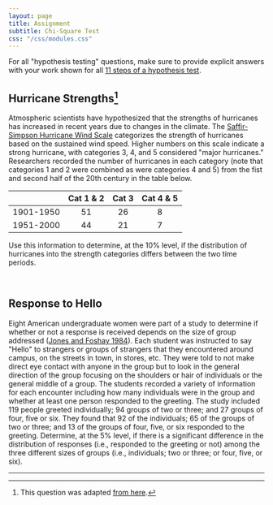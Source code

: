 ```yaml
---
layout: page
title: Assignment
subtitle: Chi-Square Test
css: "/css/modules.css"
---
```


<div class="alert alert-success">For all "hypothesis testing" questions, make sure to provide explicit answers with your work shown for all <a href="../11-steps">11 steps of a hypothesis test</a>.
</div>

## Hurricane Strengths[^HURR]
Atmospheric scientists have hypothesized that the strengths of hurricanes has increased in recent years due to changes in the climate. The [Saffir-Simpson Hurricane Wind Scale](https://www.nhc.noaa.gov/aboutsshws.php) categorizes the strength of hurricanes based on the sustained wind speed. Higher numbers on this scale indicate a strong hurricane, with categories 3, 4, and 5 considered "major hurricanes." Researchers recorded the number of hurricanes in each category (note that categories 1 and 2 were combined as were categories 4 and 5) from the fist and second half of the 20th century in the table below.

&nbsp;     | Cat 1 & 2 | Cat 3 | Cat 4 & 5
:--------: | :-------: | :---: | :------:
1901-1950  |     51    |   26  |    8
1951-2000  |     44    |   21  |    7

Use this information to determine, at the 10% level, if the distribution of hurricanes into the strength categories differs between the two time periods.

<br>

## Response to Hello
Eight American undergraduate women were part of a study to determine if whether or not a response is received depends on the size of group addressed ([Jones and Foshay 1984](https://psycnet.apa.org/record/1985-25402-001)). Each student was instructed to say "Hello" to strangers or groups of strangers that they encountered around campus, on the streets in town, in stores, etc. They were told to not make direct eye contact with anyone in the group but to look in the general direction of the group focusing on the shoulders or hair of individuals or the general middle of a group. The students recorded a variety of information for each encounter including how many individuals were in the group and whether at least one person responded to the greeting. The study included 119 people greeted individually; 94 groups of two or three; and 27 groups of four, five or six. They found that 92 of the individuals; 65 of the groups of two or three; and 13 of the groups of four, five, or six responded to the greeting. Determine, at the 5% level, if there is a significant difference in the distribution of responses (i.e., responded to the greeting or not) among the three different sizes of groups (i.e., individuals; two or three; or four, five, or six).

----

[^HURR]: This question was adapted [from here](https://stats.libretexts.org/Bookshelves/Introductory_Statistics/Book%3A_Foundations_in_Statistical_Reasoning_(Kaslik)/8%3A_Chi_Square).
